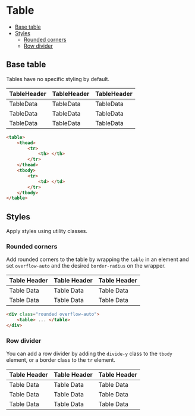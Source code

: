 # Table

- [Base table](#base-table)
- [Styles](#styles)
  - [Rounded corners](#rounded-corners)
  - [Row divider](#row-divider)

## Base table

Tables have no specific styling by default.

<div class="ignore-nk-styles"></div>

| TableHeader | TableHeader | TableHeader |
| :---------- | :---------- | :---------- |
| TableData   | TableData   | TableData   |
| TableData   | TableData   | TableData   |
| TableData   | TableData   | TableData   |


```html
<table>
    <thead>
        <tr>
            <th> </th>
        </tr>
    </thead>
    <tbody>
        <tr>
            <td> </td>
        </tr>
    </tbody>
</table>
```


## Styles

Apply styles using utility classes.

### Rounded corners
Add rounded corners to the table by wrapping the `table` in an element and set `overflow-auto` and the desired `border-radius` on the wrapper.


<div class="pxy-0 rounded overflow-auto mb">
    <table class="mxy-0">
        <thead>
            <tr> <th>Table Header</th> <th>Table Header</th> <th>Table Header</th> </tr>
        </thead>
        <tbody>
            <tr> <td>Table Data</td> <td>Table Data</td> <td>Table Data</td> </tr>
            <tr> <td>Table Data</td> <td>Table Data</td> <td>Table Data</td> </tr>
        </tbody>
    </table>
</div>

```html
<div class="rounded overflow-auto">
    <table> ... </table>
</div>
```


### Row divider

You can add a row divider by adding the `divide-y` class to the `tbody` element, or a border class
to the `tr` element.

<div class="pxy-0 overflow-auto">
    <table>
        <thead>
            <tr> <th>Table Header</th> <th>Table Header</th> <th>Table Header</th> </tr>
        </thead>
        <tbody class="divide-y">
            <tr> <td>Table Data</td> <td>Table Data</td> <td>Table Data</td> </tr>
            <tr> <td>Table Data</td> <td>Table Data</td> <td>Table Data</td> </tr>
            <tr> <td>Table Data</td> <td>Table Data</td> <td>Table Data</td> </tr>
        </tbody>
    </table>
</div>

